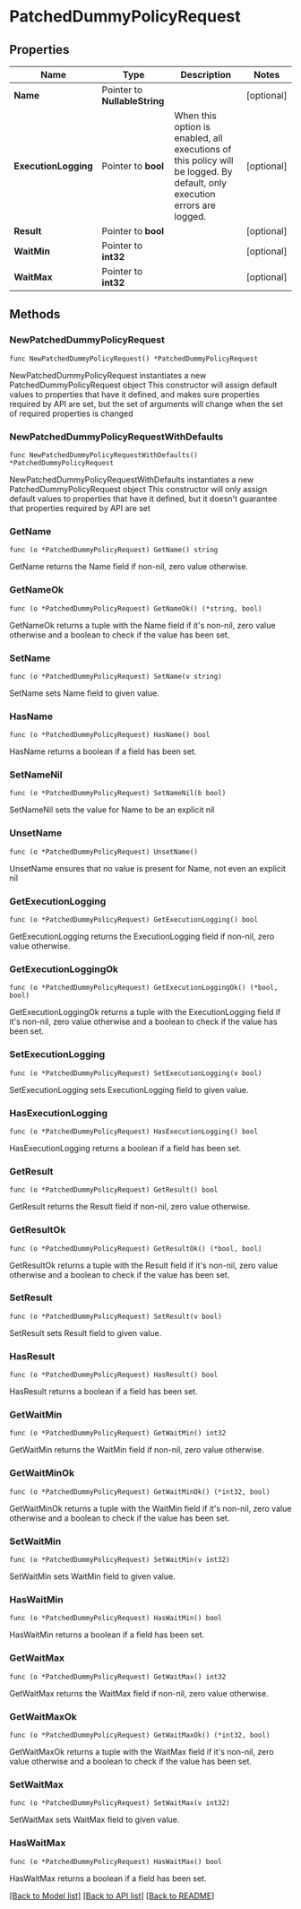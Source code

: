 # PatchedDummyPolicyRequest

## Properties

Name | Type | Description | Notes
------------ | ------------- | ------------- | -------------
**Name** | Pointer to **NullableString** |  | [optional] 
**ExecutionLogging** | Pointer to **bool** | When this option is enabled, all executions of this policy will be logged. By default, only execution errors are logged. | [optional] 
**Result** | Pointer to **bool** |  | [optional] 
**WaitMin** | Pointer to **int32** |  | [optional] 
**WaitMax** | Pointer to **int32** |  | [optional] 

## Methods

### NewPatchedDummyPolicyRequest

`func NewPatchedDummyPolicyRequest() *PatchedDummyPolicyRequest`

NewPatchedDummyPolicyRequest instantiates a new PatchedDummyPolicyRequest object
This constructor will assign default values to properties that have it defined,
and makes sure properties required by API are set, but the set of arguments
will change when the set of required properties is changed

### NewPatchedDummyPolicyRequestWithDefaults

`func NewPatchedDummyPolicyRequestWithDefaults() *PatchedDummyPolicyRequest`

NewPatchedDummyPolicyRequestWithDefaults instantiates a new PatchedDummyPolicyRequest object
This constructor will only assign default values to properties that have it defined,
but it doesn't guarantee that properties required by API are set

### GetName

`func (o *PatchedDummyPolicyRequest) GetName() string`

GetName returns the Name field if non-nil, zero value otherwise.

### GetNameOk

`func (o *PatchedDummyPolicyRequest) GetNameOk() (*string, bool)`

GetNameOk returns a tuple with the Name field if it's non-nil, zero value otherwise
and a boolean to check if the value has been set.

### SetName

`func (o *PatchedDummyPolicyRequest) SetName(v string)`

SetName sets Name field to given value.

### HasName

`func (o *PatchedDummyPolicyRequest) HasName() bool`

HasName returns a boolean if a field has been set.

### SetNameNil

`func (o *PatchedDummyPolicyRequest) SetNameNil(b bool)`

 SetNameNil sets the value for Name to be an explicit nil

### UnsetName
`func (o *PatchedDummyPolicyRequest) UnsetName()`

UnsetName ensures that no value is present for Name, not even an explicit nil
### GetExecutionLogging

`func (o *PatchedDummyPolicyRequest) GetExecutionLogging() bool`

GetExecutionLogging returns the ExecutionLogging field if non-nil, zero value otherwise.

### GetExecutionLoggingOk

`func (o *PatchedDummyPolicyRequest) GetExecutionLoggingOk() (*bool, bool)`

GetExecutionLoggingOk returns a tuple with the ExecutionLogging field if it's non-nil, zero value otherwise
and a boolean to check if the value has been set.

### SetExecutionLogging

`func (o *PatchedDummyPolicyRequest) SetExecutionLogging(v bool)`

SetExecutionLogging sets ExecutionLogging field to given value.

### HasExecutionLogging

`func (o *PatchedDummyPolicyRequest) HasExecutionLogging() bool`

HasExecutionLogging returns a boolean if a field has been set.

### GetResult

`func (o *PatchedDummyPolicyRequest) GetResult() bool`

GetResult returns the Result field if non-nil, zero value otherwise.

### GetResultOk

`func (o *PatchedDummyPolicyRequest) GetResultOk() (*bool, bool)`

GetResultOk returns a tuple with the Result field if it's non-nil, zero value otherwise
and a boolean to check if the value has been set.

### SetResult

`func (o *PatchedDummyPolicyRequest) SetResult(v bool)`

SetResult sets Result field to given value.

### HasResult

`func (o *PatchedDummyPolicyRequest) HasResult() bool`

HasResult returns a boolean if a field has been set.

### GetWaitMin

`func (o *PatchedDummyPolicyRequest) GetWaitMin() int32`

GetWaitMin returns the WaitMin field if non-nil, zero value otherwise.

### GetWaitMinOk

`func (o *PatchedDummyPolicyRequest) GetWaitMinOk() (*int32, bool)`

GetWaitMinOk returns a tuple with the WaitMin field if it's non-nil, zero value otherwise
and a boolean to check if the value has been set.

### SetWaitMin

`func (o *PatchedDummyPolicyRequest) SetWaitMin(v int32)`

SetWaitMin sets WaitMin field to given value.

### HasWaitMin

`func (o *PatchedDummyPolicyRequest) HasWaitMin() bool`

HasWaitMin returns a boolean if a field has been set.

### GetWaitMax

`func (o *PatchedDummyPolicyRequest) GetWaitMax() int32`

GetWaitMax returns the WaitMax field if non-nil, zero value otherwise.

### GetWaitMaxOk

`func (o *PatchedDummyPolicyRequest) GetWaitMaxOk() (*int32, bool)`

GetWaitMaxOk returns a tuple with the WaitMax field if it's non-nil, zero value otherwise
and a boolean to check if the value has been set.

### SetWaitMax

`func (o *PatchedDummyPolicyRequest) SetWaitMax(v int32)`

SetWaitMax sets WaitMax field to given value.

### HasWaitMax

`func (o *PatchedDummyPolicyRequest) HasWaitMax() bool`

HasWaitMax returns a boolean if a field has been set.


[[Back to Model list]](../README.md#documentation-for-models) [[Back to API list]](../README.md#documentation-for-api-endpoints) [[Back to README]](../README.md)


